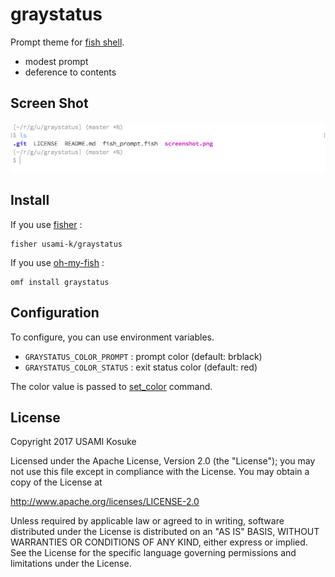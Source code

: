 # graystatus

Prompt theme for [fish shell](http://fishshell.com).

* modest prompt
* deference to contents

## Screen Shot

![screenshot](screenshot.png)

## Install

If you use [fisher](https://github.com/jorgebucaran/fisher) :

```
fisher usami-k/graystatus
```

If you use [oh-my-fish](https://github.com/oh-my-fish/oh-my-fish) :

```
omf install graystatus
```

## Configuration

To configure, you can use environment variables.

* `GRAYSTATUS_COLOR_PROMPT` : prompt color (default: brblack)
* `GRAYSTATUS_COLOR_STATUS` : exit status color (default: red)

The color value is passed to [set_color](https://fishshell.com/docs/current/commands.html#set_color) command.

## License

Copyright 2017 USAMI Kosuke

Licensed under the Apache License, Version 2.0 (the "License");
you may not use this file except in compliance with the License.
You may obtain a copy of the License at

   http://www.apache.org/licenses/LICENSE-2.0

Unless required by applicable law or agreed to in writing, software
distributed under the License is distributed on an "AS IS" BASIS,
WITHOUT WARRANTIES OR CONDITIONS OF ANY KIND, either express or implied.
See the License for the specific language governing permissions and
limitations under the License.

